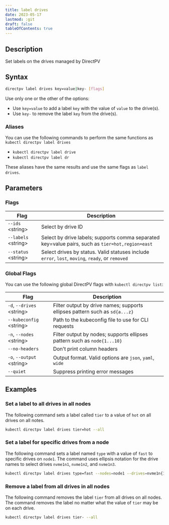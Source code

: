 ```yaml
---
title: label drives
date: 2023-05-17
lastmod: :git
draft: false
tableOfContents: true
---
```


## Description

Set labels on the drives managed by DirectPV

## Syntax

```sh
directpv label drives key=value|key- [flags]
```

Use only one or the other of the options:
- Use `key=value` to add a label `key` with the value of `value` to the drive(s).
- Use `key-` to remove the label `key` from the drive(s).

### Aliases

You can use the following commands to perform the same functions as `kubectl directpv label drives`

- `kubectl directpv label drive`
- `kubectl directpv label dr`

These aliases have the same results and use the same flags as `label drives`.

## Parameters

### Flags

| **Flag**              | **Description**                                                                                  |
|-----------------------|--------------------------------------------------------------------------------------------------|
| `--ids` \<string\>    | Select by drive ID                                                                               |
| `--labels` \<string\> | Select by drive labels; supports comma separated key=value pairs, such as `tier=hot,region=east` |
| `--status` \<string\> | Select drives by status. Valid statuses include `error`, `lost`, `moving`, `ready`, or `removed` |

### Global Flags

You can use the following global DirectPV flags with `kubectl directpv list`:

| **Flag**                    | **Description**                                                             |
|-----------------------------|-----------------------------------------------------------------------------|
| `-d`, `--drives` \<string\> | Filter output by drive names; supports ellipses pattern such as `sd{a...z}` |
| `--kubeconfig` \<string\>   | Path to the kubeconfig file to use for CLI requests                         |
| `-n`, `--nodes` \<string\>  | Filter output by nodes; supports ellipses pattern such as `node{1...10}`    |
| `--no-headers`              | Don't print column headers                                                  |
| `-o`, `--output` \<string\> | Output format. Valid options are `json`, `yaml`, `wide`                     |
| `--quiet`                   | Suppress printing error messages                                            |

## Examples

### Set a label to all drives in all nodes

The following command sets a label called `tier` to a value of `hot` on all drives on all notes.

```sh {.copy}
kubectl directpv label drives tier=hot --all
```

### Set a label for specific drives from a node

The following command sets a label named `type` with a value of `fast` to specific drives on `node1`.
The command uses ellipsis notation for the drive names to select drives `nvme1n1`, `nvme1n2`, and `nvme1n3`.

```sh {.copy}
kubectl directpv label drives type=fast --nodes=node1 --drives=nvme1n{1...3}
```

### Remove a label from all drives in all nodes

The following command removes the label `tier` from all drives on all nodes.
The command removes the label no matter what the value of `tier` may be on each drive.

```sh {.copy}
kubectl directpv label drives tier- --all
```
